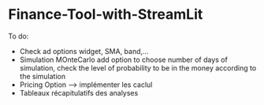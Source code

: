 # Finance-Tool-with-StreamLit

To do:
* Check ad options widget, SMA, band,...
* Simulation MOnteCarlo add option to choose number of days of simulation, check the level of probability to be in the money according to the simulation
* Pricing Option --> implémenter les caclul
* Tableaux récapitulatifs des analyses
